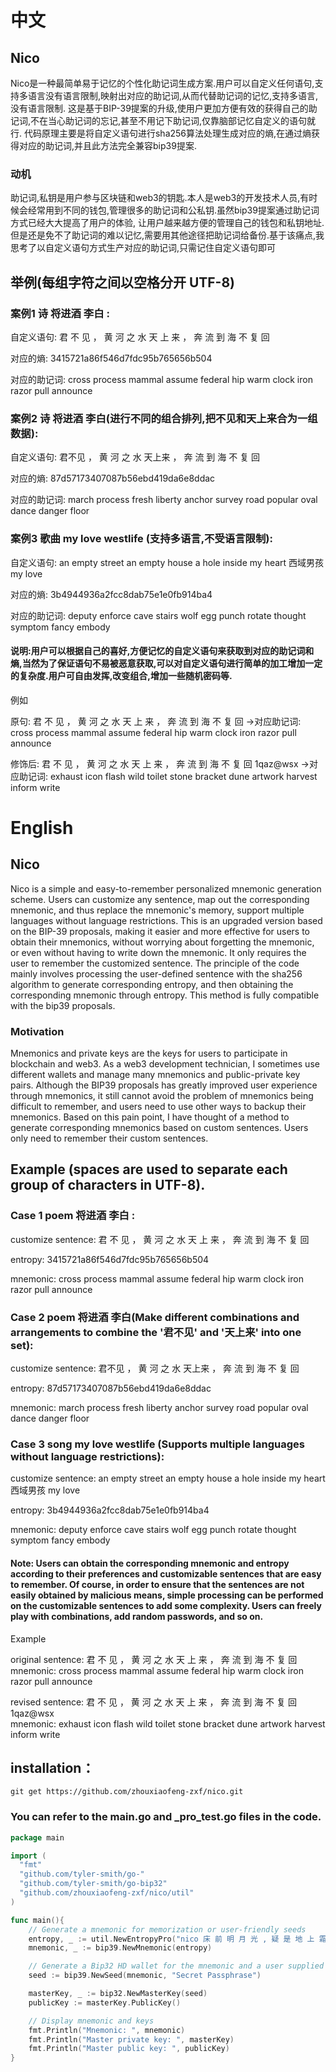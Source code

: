 # 中文
## Nico
Nico是一种最简单易于记忆的个性化助记词生成方案.用户可以自定义任何语句,支持多语言没有语言限制,映射出对应的助记词,从而代替助记词的记忆,支持多语言,没有语言限制.
这是基于BIP-39提案的升级,使用户更加方便有效的获得自己的助记词,不在当心助记词的忘记,甚至不用记下助记词,仅靠脑部记忆自定义的语句就行.
代码原理主要是将自定义语句进行sha256算法处理生成对应的熵,在通过熵获得对应的助记词,并且此方法完全兼容bip39提案.

### 动机
助记词,私钥是用户参与区块链和web3的钥匙.本人是web3的开发技术人员,有时候会经常用到不同的钱包,管理很多的助记词和公私钥.虽然bip39提案通过助记词方式已经大大提高了用户的体验,
让用户越来越方便的管理自己的钱包和私钥地址.但是还是免不了助记词的难以记忆,需要用其他途径把助记词给备份.基于该痛点,我思考了以自定义语句方式生产对应的助记词,只需记住自定义语句即可


## 举例(每组字符之间以空格分开 UTF-8)

### 案例1 诗 将进酒 李白 : 
自定义语句: 君 不 见 ， 黄 河 之 水 天 上 来 ， 奔 流 到 海 不 复 回

对应的熵: 3415721a86f546d7fdc95b765656b504

对应的助记词: cross process mammal assume federal hip warm clock iron razor pull announce

### 案例2 诗 将进酒 李白(进行不同的组合排列,把不见和天上来合为一组数据):  
自定义语句: 君不见 ， 黄 河 之 水 天上来 ， 奔 流 到 海 不 复 回

对应的熵: 87d57173407087b56ebd419da6e8ddac

对应的助记词: march process fresh liberty anchor survey road popular oval dance danger floor

### 案例3 歌曲 my love westlife (支持多语言,不受语言限制):
自定义语句: an empty street an empty house a hole inside my heart 西域男孩 my love

对应的熵: 3b4944936a2fcc8dab75e1e0fb914ba4

对应的助记词: deputy enforce cave stairs wolf egg punch rotate thought symptom fancy embody

#### 说明:用户可以根据自己的喜好,方便记忆的自定义语句来获取到对应的助记词和熵,当然为了保证语句不易被恶意获取,可以对自定义语句进行简单的加工增加一定的复杂度.用户可自由发挥,改变组合,增加一些随机密码等.
例如

原句:  君 不 见 ， 黄 河 之 水 天 上 来 ， 奔 流 到 海 不 复 回             ->对应助记词: cross process mammal assume federal hip warm clock iron razor pull announce

修饰后: 君 不 见 ， 黄 河 之 水 天 上 来 ， 奔 流 到 海 不 复 回 1qaz@wsx   ->对应助记词: exhaust icon flash wild toilet stone bracket dune artwork harvest inform write






# English
## Nico
Nico is a simple and easy-to-remember personalized mnemonic generation scheme. Users can customize any sentence, map out the corresponding mnemonic, and thus replace the mnemonic's memory, support multiple languages without language restrictions.
This is an upgraded version based on the BIP-39 proposals, making it easier and more effective for users to obtain their mnemonics, without worrying about forgetting the mnemonic, or even without having to write down the mnemonic. It only requires the user to remember the customized sentence.
The principle of the code mainly involves processing the user-defined sentence with the sha256 algorithm to generate corresponding entropy, and then obtaining the corresponding mnemonic through entropy. This method is fully compatible with the bip39 proposals.
### Motivation
Mnemonics and private keys are the keys for users to participate in blockchain and web3. As a web3 development technician, I sometimes use different wallets and manage many mnemonics and public-private key pairs. Although the BIP39 proposals has greatly improved user experience through mnemonics, 
it still cannot avoid the problem of mnemonics being difficult to remember, and users need to use other ways to backup their mnemonics. Based on this pain point, I have thought of a method to generate corresponding mnemonics based on custom sentences. Users only need to remember their custom sentences.

## Example (spaces are used to separate each group of characters in UTF-8).

### Case 1 poem 将进酒 李白 :
customize sentence: 君 不 见 ， 黄 河 之 水 天 上 来 ， 奔 流 到 海 不 复 回

entropy: 3415721a86f546d7fdc95b765656b504

mnemonic: cross process mammal assume federal hip warm clock iron razor pull announce

### Case 2 poem 将进酒 李白(Make different combinations and arrangements to combine the '君不见' and '天上来'  into one set):
customize sentence: 君不见 ， 黄 河 之 水 天上来 ， 奔 流 到 海 不 复 回

entropy: 87d57173407087b56ebd419da6e8ddac

mnemonic: march process fresh liberty anchor survey road popular oval dance danger floor

### Case 3 song my love westlife (Supports multiple languages without language restrictions):
customize sentence: an empty street an empty house a hole inside my heart 西域男孩 my love

entropy: 3b4944936a2fcc8dab75e1e0fb914ba4

mnemonic: deputy enforce cave stairs wolf egg punch rotate thought symptom fancy embody

#### Note: Users can obtain the corresponding mnemonic and entropy according to their preferences and customizable sentences that are easy to remember. Of course, in order to ensure that the sentences are not easily obtained by malicious means, simple processing can be performed on the customizable sentences to add some complexity. Users can freely play with combinations, add random passwords, and so on.
Example

original sentence:  君 不 见 ， 黄 河 之 水 天 上 来 ， 奔 流 到 海 不 复 回             
mnemonic: cross process mammal assume federal hip warm clock iron razor pull announce

revised sentence: 君 不 见 ， 黄 河 之 水 天 上 来 ， 奔 流 到 海 不 复 回 1qaz@wsx   
mnemonic: exhaust icon flash wild toilet stone bracket dune artwork harvest inform write






## installation：

```console
git get https://github.com/zhouxiaofeng-zxf/nico.git
```

### You can refer to the main.go and _pro_test.go files in the code.

```go
package main

import (
  "fmt"
  "github.com/tyler-smith/go-"
  "github.com/tyler-smith/go-bip32"
  "github.com/zhouxiaofeng-zxf/nico/util"
)

func main(){
	// Generate a mnemonic for memorization or user-friendly seeds
	entropy, _ := util.NewEntropyPro("nico 床 前 明 月 光 , 疑 是 地 上 霜 .", 128)
	mnemonic, _ := bip39.NewMnemonic(entropy)

	// Generate a Bip32 HD wallet for the mnemonic and a user supplied password
	seed := bip39.NewSeed(mnemonic, "Secret Passphrase")

	masterKey, _ := bip32.NewMasterKey(seed)
	publicKey := masterKey.PublicKey()

	// Display mnemonic and keys
	fmt.Println("Mnemonic: ", mnemonic)
	fmt.Println("Master private key: ", masterKey)
	fmt.Println("Master public key: ", publicKey)
}
```


